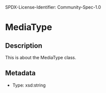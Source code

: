 SPDX-License-Identifier: Community-Spec-1.0

# MediaType

## Description

This is about the MediaType class.

## Metadata

- Type: xsd:string

